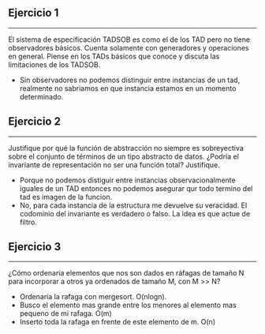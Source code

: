 ## Ejercicio 1
---
El sistema de especificación TADSOB es como el de los TAD pero no tiene observadores básicos. Cuenta solamente con generadores y operaciones en general. Piense en los TADs básicos que conoce y discuta las limitaciones de los TADSOB.

- Sin observadores no podemos distinguir entre instancias de un tad, realmente no sabriamos en que instancia estamos en un momento determinado.

## Ejercicio 2
---
Justifique por qué la función de abstracción no siempre es sobreyectiva sobre el conjunto de términos de un tipo abstracto de datos. ¿Podría el invariante de representación no ser una función total? Justifique.

- Porque no podemos distiguir entre instancias observacionalmente iguales de un TAD entonces no podemos asegurar qur todo termino del tad es imagen de la funcion.
- No, para cada instancia de la estructura me devuelve su veracidad. El codominio del invariante es verdadero o falso. La idea es que actue de filtro.

## Ejercicio 3
---
¿Cómo ordenaría elementos que nos son dados en ráfagas de tamaño N para incorporar a otros ya ordenados de tamaño M, con M >> N?

- Ordenaria la rafaga con mergesort. O(nlogn).
- Busco el elemento mas grande entre los menores al elemento mas pequeno de mi rafaga. O(m)
- Inserto toda la rafaga en frente de este elemento de m. O(n)